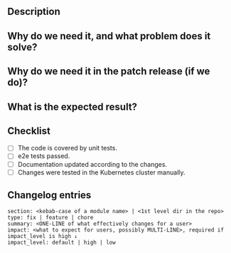 ## Description
<!---
  Describe your changes in detail.

  Please let users know if your feature influences critical cluster components
  (restarts of ingress-controllers, control-plane, Prometheus, etc).
-->

## Why do we need it, and what problem does it solve?
<!---
  This is the most important paragraph.
  You must describe the main goal of your feature.

  If it fixes an issue, place a link to the issue here.

  If it fixes an obvious bug, please tell users about the impact and effect of the problem.
-->

## Why do we need it in the patch release (if we do)?

<!---
Describe why the changes need to be backported into the patch release.

If it doesn't matter whether the changes will be backported into the patch release or not, specify "Not necessarily".

Delete the section if the PR is for release, and not for the patch release.
-->

## What is the expected result?
<!---
  How can one check these changes after applying?  

  Describe, what (resource, state, event, etc.) MUST or MUST NOT change/happen after applying these changes.
-->

## Checklist
- [ ] The code is covered by unit tests.
- [ ] e2e tests passed.
- [ ] Documentation updated according to the changes.
- [ ] Changes were tested in the Kubernetes cluster manually.

## Changelog entries
<!---
  Describe the changes so they will be included in a release changelog.

  Find examples and documentation below, or visit the [Guidelines for working with PRs](https://github.com/deckhouse/deckhouse/wiki/Guidelines-for-working-with-PRs).
-->

```changes
section: <kebab-case of a module name> | <1st level dir in the repo>
type: fix | feature | chore
summary: <ONE-LINE of what effectively changes for a user>
impact: <what to expect for users, possibly MULTI-LINE>, required if impact_level is high ↓
impact_level: default | high | low
```

<!---
`impact_level: default` adds to changelog as usual, this is the default that can be omitted
`impact_level: high`    something important for users, the impact will be copied to "Know Before Update" section
`impact_level: low`     omitted in changelog YAML; note there is `type:chore` for chores

Tip for the section field:

  - <kebab-case of a module>, e.g. "cloud-provider-aws", "node-manager"
  - "ci", has forced low impact
  - "docs", includes website changes, should have low impact
  - "candi"
  - "deckhouse-controller"
  - "dhctl"
  - "global-hooks"
  - "go_lib"
  - "helm_lib"
  - "jq_lib"
  - "shell_lib"
  - "testing", has forced low impact
  - "tools", has forced low impact

Find changed sections:

gh pr diff   $PULL_REQUEST_NUMBER   |
  egrep "^([+]{3} b|[-]{3} a)/" |
  cut -d/ -f2- |
  sed 's#^ee/##' |
  sed 's#^fe/##' |
  sed 's#^modules/##' |
  sed 's#[0-9][0-9][0-9]-##' |
  egrep -v 'Makefile' |       # add file exclusion here
  cut -d/ -f1 |
  sort |
  uniq

Find all possible sections (excluding ci):

node -e 'console.log(require("./.github/scripts/js/changelog-find-sections.js")().join("\n"))'
-->
